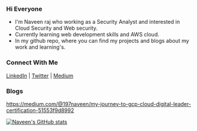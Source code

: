 ### Hi Everyone

- I'm Naveen raj who working as a Security Analyst and interested in Cloud Security and Web security.
- Currently learning web development skills and AWS cloud.
- In my github repo, where you can find my projects and blogs about my work and learning's.

### Connect With Me
[LinkedIn](https://www.linkedin.com/in/naveenrajx) | 
[Twitter](https://twitter.com/197naveen) |
[Medium](https://medium.com/@197naveen)

### Blogs
https://medium.com/@197naveen/my-journey-to-gcp-cloud-digital-leader-certification-51553f9d8992

[![Naveen's GitHub stats](https://github-readme-stats-git-masterrstaa-rickstaa.vercel.app/api?username=197naveen)](https://github.com/anuraghazra/github-readme-stats)
